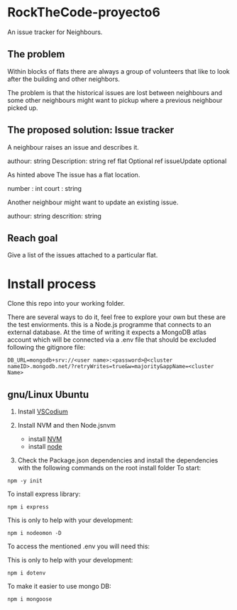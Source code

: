# RockTheCode-proyecto6

An issue tracker for Neighbours.

## The problem

Within blocks of flats there are always a group of volunteers that like to look after the building and other neighbors.

The problem is that the historical issues are lost between neighbours and some other neighbours might want to pickup where a previous neighbour picked up.

## The proposed solution: Issue tracker

A neighbour raises an issue and describes it.

authour: string
Description: string
ref flat Optional
ref issueUpdate optional

As hinted above The issue has a flat location.

number : int
court : string

Another neighbour might want to update an existing issue.

authour: string
descrition: string

## Reach goal

Give a list of the issues attached to a particular flat.

# Install process

Clone this repo into your working folder.

There are several ways to do it, feel free to explore your own but these are the test enviorments.
this is a Node.js programme that connects to an external database.
At the time of writing it expects a MongoDB atlas account which will be connected via a .env file that should be excluded following the gitignore file:

```
DB_URL=mongodb+srv://<user name>:<password>@<cluster nameID>.mongodb.net/?retryWrites=true&w=majority&appName=<cluster Name>
```

## gnu/Linux Ubuntu

1. Install [VSCodium](https://github.com/VSCodium/vscodium?tab=readme-ov-file)
2. Install NVM and then Node.jsnvm

   - install [NVM](https://github.com/nvm-sh/nvm?tab=readme-ov-file#installing-and-updating)
   - install [node](https://nodejs.org/en/download/package-manager)

3. Check the Package.json dependencies and install the dependencies with the following commands on the root install folder
   To start:

```
npm -y init
```

To install express library:

```
npm i express
```

This is only to help with your development:

```
npm i nodeomon -D
```

To access the mentioned .env you will need this:

This is only to help with your development:

```
npm i dotenv
```

To make it easier to use mongo DB:

```
npm i mongoose
```
